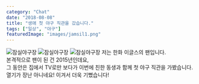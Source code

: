 ```yaml
---
category: "Chat"
date: "2018-08-08"
title: "생애 첫 야구 직관을 갔습니다."
tags: ["일상", "야구"]
featuredImage: "images/jamsil1.png"
---
```


![잠실야구장](images/jamsil1.png)
![잠실야구장](images/jamsil2.png)
![잠실야구장](images/jamsil3.png)
저는 한화 이글스의 팬입니다.  
본격적으로 팬이 된 건 2015년인데요,  
그 동안은 집에서 TV로만 보다가 이번에 친한 동생과 함께 첫 야구 직관을 가봤습니다.  
열기가 장난 아니네요! 이겨서 더욱 기뻤습니다!
